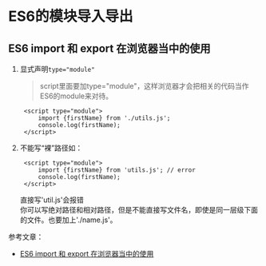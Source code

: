 # ES6的模块导入导出 #
## ES6 import 和 export 在浏览器当中的使用 ##
1. 显式声明`type="module"`

	> script里面要加type="module"，这样浏览器才会把相关的代码当作ES6的module来对待。

		<script type="module">
			import {firstName} from './utils.js';
			console.log(firstName);
		</script>
2. 不能写“裸”路径如：

		<script type="module">
			import {firstName} from 'utils.js'; // error
			console.log(firstName);
		</script>
	直接写'util.js'会报错  
	你可以写绝对路径和相对路径，但是不能直接写文件名，即使是同一层级下面的文件。也要加上'./name.js'。

参考文章：

- [ES6 import 和 export 在浏览器当中的使用](https://segmentfault.com/a/1190000014342718)